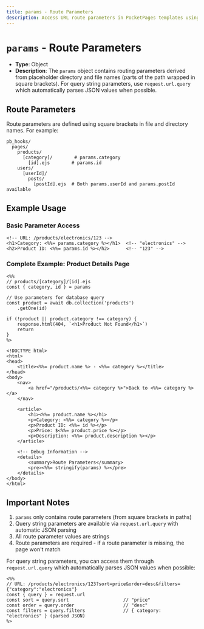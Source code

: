 ```yaml
---
title: params - Route Parameters
description: Access URL route parameters in PocketPages templates using the params object.
---
```


# `params` - Route Parameters

- **Type**: Object
- **Description**: The `params` object contains routing parameters derived from placeholder directory and file names (parts of the path wrapped in square brackets). For query string parameters, use `request.url.query` which automatically parses JSON values when possible.

## Route Parameters

Route parameters are defined using square brackets in file and directory names. For example:

```
pb_hooks/
  pages/
    products/
      [category]/        # params.category
        [id].ejs        # params.id
    users/
      [userId]/
        posts/
          [postId].ejs  # Both params.userId and params.postId available
```

## Example Usage

### Basic Parameter Access

```ejs
<!-- URL: /products/electronics/123 -->
<h1>Category: <%%= params.category %></h1>  <!-- "electronics" -->
<h2>Product ID: <%%= params.id %></h2>      <!-- "123" -->
```

### Complete Example: Product Details Page

```ejs
<%%
// products/[category]/[id].ejs
const { category, id } = params

// Use parameters for database query
const product = await db.collection('products')
    .getOne(id)

if (!product || product.category !== category) {
    response.html(404, `<h1>Product Not Found</h1>`)
    return
}
%>

<!DOCTYPE html>
<html>
<head>
    <title><%%= product.name %> - <%%= category %></title>
</head>
<body>
    <nav>
        <a href="/products/<%%= category %>">Back to <%%= category %></a>
    </nav>

    <article>
        <h1><%%= product.name %></h1>
        <p>Category: <%%= category %></p>
        <p>Product ID: <%%= id %></p>
        <p>Price: $<%%= product.price %></p>
        <p>Description: <%%= product.description %></p>
    </article>

    <!-- Debug Information -->
    <details>
        <summary>Route Parameters</summary>
        <pre><%%= stringify(params) %></pre>
    </details>
</body>
</html>
```

## Important Notes

1. `params` only contains route parameters (from square brackets in paths)
2. Query string parameters are available via `request.url.query` with automatic JSON parsing
3. All route parameter values are strings
4. Route parameters are required - if a route parameter is missing, the page won't match

For query string parameters, you can access them through `request.url.query` which automatically parses JSON values when possible:

```ejs
<%%
// URL: /products/electronics/123?sort=price&order=desc&filters={"category":"electronics"}
const { query } = request.url
const sort = query.sort                    // "price"
const order = query.order                  // "desc"
const filters = query.filters              // { category: "electronics" } (parsed JSON)
%>
```
